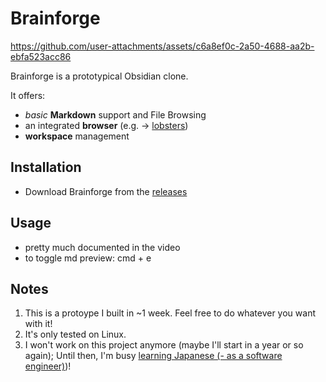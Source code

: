 # Brainforge

https://github.com/user-attachments/assets/c6a8ef0c-2a50-4688-aa2b-ebfa523acc86

Brainforge is a prototypical Obsidian clone.

It offers:

- _basic_ **Markdown** support and File Browsing
- an integrated **browser** (e.g. -> [lobsters](https://lobste.rs/))
- **workspace** management

## Installation

- Download Brainforge from the [releases](https://github.com/AlexW00/brainforge-desktop/releases)

## Usage

- pretty much documented in the video
- to toggle md preview: cmd + e

## Notes

1. This is a protoype I built in ~1 week. Feel free to do whatever you want with it!
2. It's only tested on Linux.
3. I won't work on this project anymore (maybe I'll start in a year or so again); Until then, I'm busy [learning Japanese (- as a software engineer)](https://alexanderweichart.de/4_Projects/how-i-learn-jp/How-I-learn-Japanese-(as-a-Software-Engineer)))!
